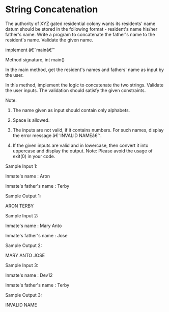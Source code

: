 # String Concatenation

 The authority of XYZ gated residential colony wants its residents' name datum should be stored in the following format - resident's name <space> his/her father's name. Write a program to concatenate the father's name to the resident's name. Validate the given name.

implement â€˜mainâ€™

Method signature, int main()

In the main method, get the resident's names and fathers' name as input by the user.

In this method, implement the logic to concatenate the two strings. Validate the user inputs. The validation should satisfy the given constraints.

Note:

1. The name given as input should contain only alphabets.

2. Space is allowed.

3. The inputs are not valid, if it contains numbers. For such names, display the error message â€˜INVALID NAMEâ€™.

4. If the given inputs are valid and in lowercase, then convert it into uppercase and display the output.
Note: Please avoid the usage of exit(0) in your code.  

Sample Input 1:

Inmate's name : Aron

Inmate's father's name : Terby

Sample Output 1:

ARON TERBY


Sample Input 2:

Inmate's name : Mary Anto

Inmate's father's name : Jose

Sample Output 2:

MARY ANTO JOSE


Sample Input 3:

Inmate's name : Dev12

Inmate's father's name : Terby

Sample Output 3:

INVALID NAME
